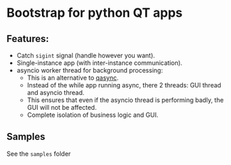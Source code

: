# Bootstrap for python QT apps

## Features:
* Catch `sigint` signal (handle however you want).
* Single-instance app (with inter-instance communication).
* asyncio worker thread for background processing:
  * This is an alternative to [qasync](https://github.com/CabbageDevelopment/qasync).
  * Instead of the while app running async, there 2 threads: GUI thread and asyncio thread.
  * This ensures that even if the asyncio thread is performing badly, the GUI will not be affected.
  * Complete isolation of business logic and GUI.

## Samples
See the `samples` folder
